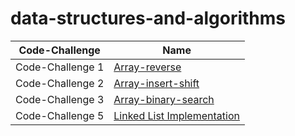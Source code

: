 # data-structures-and-algorithms



| Code-Challenge| Name |
| ---------------- | ---------------- |
| Code-Challenge 1  | [Array-reverse](array_reveres/README.md)
| Code-Challenge 2  | [Array-insert-shift](array-insert-shift/README.md)
| Code-Challenge 3  | [Array-binary-search](array-binary-search/README.md)
| Code-Challenge 5 | [Linked List Implementation](linked-list/README.md)





